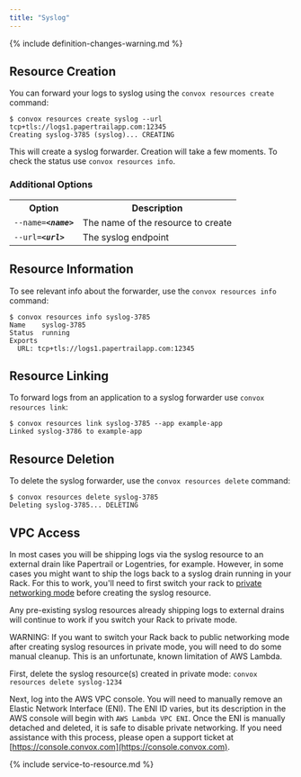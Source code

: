 ```yaml
---
title: "Syslog"
---
```


{% include definition-changes-warning.md %}

## Resource Creation

You can forward your logs to syslog using the `convox resources create` command:

    $ convox resources create syslog --url tcp+tls://logs1.papertrailapp.com:12345
    Creating syslog-3785 (syslog)... CREATING

This will create a syslog forwarder. Creation will take a few moments. To check the status use `convox resources info`.

### Additional Options

<table>
  <tr><th>Option</th><th>Description</th></tr>
  <tr><td><code>--name=<b><i>&lt;name&gt;</i></b></code></td><td>The name of the resource to create</td></tr>
  <tr><td><code>--url=<b><i>&lt;url&gt;</i></b></code></td><td>The syslog endpoint</td></tr>
</table>

## Resource Information

To see relevant info about the forwarder, use the `convox resources info` command:

    $ convox resources info syslog-3785
    Name    syslog-3785
    Status  running
    Exports
      URL: tcp+tls://logs1.papertrailapp.com:12345

## Resource Linking

To forward logs from an application to a syslog forwarder use `convox resources link`:

    $ convox resources link syslog-3785 --app example-app
    Linked syslog-3786 to example-app

## Resource Deletion

To delete the syslog forwarder, use the `convox resources delete` command:

    $ convox resources delete syslog-3785
    Deleting syslog-3785... DELETING

## VPC Access

In most cases you will be shipping logs via the syslog resource to an external drain like Papertrail or Logentries, for example. However, in some cases you might want to ship the logs back to a syslog drain running in your Rack. For this to work, you'll need to first switch your rack to [private networking mode](/docs/private-networking/) before creating the syslog resource.

Any pre-existing syslog resources already shipping logs to external drains will continue to work if you switch your Rack to private mode.

WARNING: If you want to switch your Rack back to public networking mode after creating syslog resources in private mode, you will need to do some manual cleanup. This is an unfortunate, known limitation of AWS Lambda.

First, delete the syslog resource(s) created in private mode: `convox resources delete syslog-1234`

Next, log into the AWS VPC console. You will need to manually remove an Elastic Network Interface (ENI). The ENI ID varies, but its description in the AWS console will begin with `AWS Lambda VPC ENI`. Once the ENI is manually detached and deleted, it is safe to disable private networking. If you need assistance with this process, please open a support ticket at [https://console.convox.com](https://console.convox.com).


{% include service-to-resource.md %}
